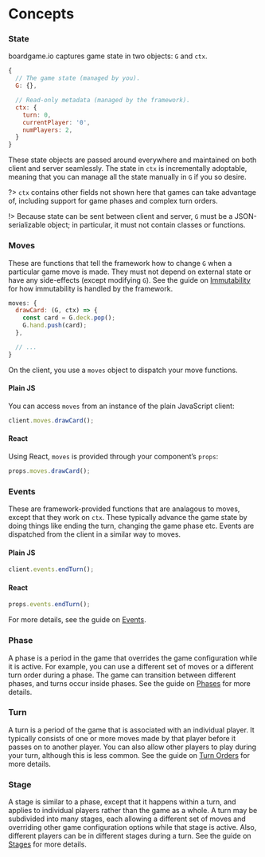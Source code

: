 # Concepts

### State

boardgame.io captures game state in two objects: `G` and `ctx`.

```js
{
  // The game state (managed by you).
  G: {},

  // Read-only metadata (managed by the framework).
  ctx: {
    turn: 0,
    currentPlayer: '0',
    numPlayers: 2,
  }
}
```

These state objects are passed around everywhere and maintained
on both client and server seamlessly. The state in `ctx` is
incrementally adoptable, meaning that you can manage all the
state manually in `G` if you so desire.

?> `ctx` contains other fields not shown here that games
can take advantage of, including support for game phases and complex
turn orders.

!> Because state can be sent between client and server,
`G` must be a JSON-serializable object; in particular, it must
not contain classes or functions.

### Moves

These are functions that tell the framework how to change `G`
when a particular game move is made. They must not depend on
external state or have any side-effects (except modifying `G`).
See the guide on [Immutability](immutability.md) for how
immutability is handled by the framework.

```js
moves: {
  drawCard: (G, ctx) => {
    const card = G.deck.pop();
    G.hand.push(card);
  },

  // ...
}
```

On the client, you use a `moves` object to dispatch your
move functions.

<!-- tabs:start -->
#### **Plain JS**

You can access `moves` from an instance of the plain JavaScript client:

```js
client.moves.drawCard();
```

#### **React**

Using React, `moves` is provided through your component’s `props`:

```js
props.moves.drawCard();
```

<!-- tabs:end -->

### Events

These are framework-provided functions that are analagous to moves, except that they work on `ctx`. These typically advance the game state by doing things like
ending the turn, changing the game phase etc.
Events are dispatched from the client in a similar way to moves.

<!-- tabs:start -->
#### **Plain JS**
```js
client.events.endTurn();
```

#### **React**
```js
props.events.endTurn();
```
<!-- tabs:end -->

For more details, see the guide on [Events](events.md).

### Phase

A phase is a period in the game that overrides the game
configuration while it is active. For example, you can use
a different set of moves or a different turn order during
a phase. The game can transition between different phases, and turns
occur inside phases. See the guide on [Phases](phases.md) for more details.

### Turn

A turn is a period of the game that is associated with an individual
player. It typically consists of one or more moves made by
that player before it passes on to another player. You can
also allow other players to play during your turn, although
this is less common. See the guide on
[Turn Orders](turn-order.md) for more details.

### Stage

A stage is similar to a phase, except that it happens within a turn, and
applies to individual players rather than the game as a whole.
A turn may be subdivided into many stages, each allowing a different set of moves
and overriding other game configuration options while that stage is active.
Also, different players can be in different stages during a turn.
See the guide on [Stages](stages.md) for more details.
